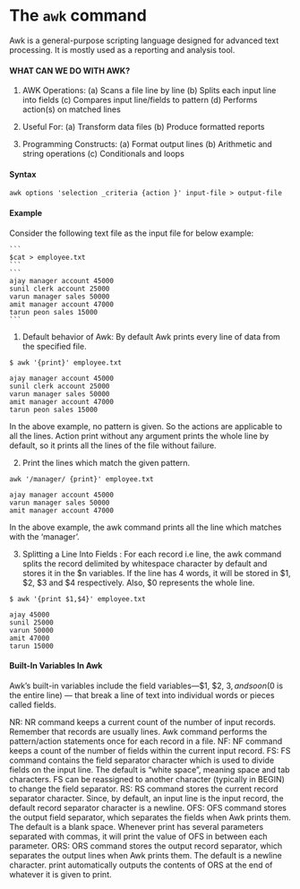 # The `awk` command

Awk is a general-purpose scripting language designed for advanced text processing. It is mostly used as a reporting and analysis tool.

#### WHAT CAN WE DO WITH AWK? 

1. AWK Operations: 
(a) Scans a file line by line 
(b) Splits each input line into fields 
(c) Compares input line/fields to pattern 
(d) Performs action(s) on matched lines 



2. Useful For: 
(a) Transform data files 
(b) Produce formatted reports 

3. Programming Constructs: 
(a) Format output lines 
(b) Arithmetic and string operations 
(c) Conditionals and loops 

#### Syntax 

```
awk options 'selection _criteria {action }' input-file > output-file
```

#### Example
Consider the following text file as the input file for below example:

    ```
    $cat > employee.txt
    ```
    ```
    ajay manager account 45000
    sunil clerk account 25000
    varun manager sales 50000
    amit manager account 47000
    tarun peon sales 15000
    ```

1. Default behavior of Awk: By default Awk prints every line of data from the specified file.
```
$ awk '{print}' employee.txt
```
```
ajay manager account 45000
sunil clerk account 25000
varun manager sales 50000
amit manager account 47000
tarun peon sales 15000
```
In the above example, no pattern is given. So the actions are applicable to all the lines. Action print without any argument prints the whole line by default, so it prints all the lines of the file without failure. 

2. Print the lines which match the given pattern. 
```
awk '/manager/ {print}' employee.txt 
```
```
ajay manager account 45000
varun manager sales 50000
amit manager account 47000
```
In the above example, the awk command prints all the line which matches with the ‘manager’. 

3. Splitting a Line Into Fields : For each record i.e line, the awk command splits the record delimited by whitespace character by default and stores it in the $n variables. If the line has 4 words, it will be stored in $1, $2, $3 and $4 respectively. Also, $0 represents the whole line.
```
$ awk '{print $1,$4}' employee.txt 
```
```
ajay 45000
sunil 25000
varun 50000
amit 47000
tarun 15000
```

#### Built-In Variables In Awk

Awk’s built-in variables include the field variables—$1, $2, $3, and so on ($0 is the entire line) — that break a line of text into individual words or pieces called fields. 


NR: NR command keeps a current count of the number of input records. Remember that records are usually lines. Awk command performs the pattern/action statements once for each record in a file. 
NF: NF command keeps a count of the number of fields within the current input record. 
FS: FS command contains the field separator character which is used to divide fields on the input line. The default is “white space”, meaning space and tab characters. FS can be reassigned to another character (typically in BEGIN) to change the field separator. 
RS: RS command stores the current record separator character. Since, by default, an input line is the input record, the default record separator character is a newline. 
OFS: OFS command stores the output field separator, which separates the fields when Awk prints them. The default is a blank space. Whenever print has several parameters separated with commas, it will print the value of OFS in between each parameter. 
ORS: ORS command stores the output record separator, which separates the output lines when Awk prints them. The default is a newline character. print automatically outputs the contents of ORS at the end of whatever it is given to print. 
